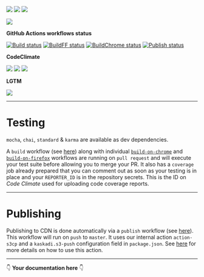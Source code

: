 ![](https://img.shields.io/github/package-json/v/kaskadi/kaskadi-passwordbox)
![](https://img.shields.io/badge/code--style-standard-blue)
![](https://img.shields.io/github/license/kaskadi/kaskadi-passwordbox?color=blue)

[![](https://img.shields.io/badge/live-example-orange)](https://cdn.klimapartner.net/modules/%40kaskadi/kaskadi-passwordbox/example/index.html)

**GitHub Actions workflows status**

[![Build status](https://img.shields.io/github/workflow/status/kaskadi/kaskadi-passwordbox/build?label=build&logo=mocha)](https://github.com/kaskadi/kaskadi-passwordbox/actions?query=workflow%3Abuild)
[![BuildFF status](https://img.shields.io/github/workflow/status/kaskadi/kaskadi-passwordbox/build-on-firefox?label=firefox&logo=Mozilla%20Firefox&logoColor=white)](https://github.com/kaskadi/kaskadi-passwordbox/actions?query=workflow%3Abuild-on-firefox)
[![BuildChrome status](https://img.shields.io/github/workflow/status/kaskadi/kaskadi-passwordbox/build-on-chrome?label=chrome&logo=Google%20Chrome&logoColor=white)](https://github.com/kaskadi/kaskadi-passwordbox/actions?query=workflow%3Abuild-on-chrome)
[![Publish status](https://img.shields.io/github/workflow/status/kaskadi/kaskadi-passwordbox/publish?label=publish&logo=Amazon%20AWS)](https://github.com/kaskadi/kaskadi-passwordbox/actions?query=workflow%3Apublish)

**CodeClimate**

[![](https://img.shields.io/codeclimate/maintainability/kaskadi/kaskadi-passwordbox?label=maintainability&logo=Code%20Climate)](https://codeclimate.com/github/kaskadi/kaskadi-passwordbox)
[![](https://img.shields.io/codeclimate/tech-debt/kaskadi/kaskadi-passwordbox?label=technical%20debt&logo=Code%20Climate)](https://codeclimate.com/github/kaskadi/kaskadi-passwordbox)
[![](https://img.shields.io/codeclimate/coverage/kaskadi/kaskadi-passwordbox?label=test%20coverage&logo=Code%20Climate)](https://codeclimate.com/github/kaskadi/kaskadi-passwordbox)

**LGTM**

[![](https://img.shields.io/lgtm/grade/javascript/github/kaskadi/kaskadi-passwordbox?label=code%20quality&logo=LGTM)](https://lgtm.com/projects/g/kaskadi/kaskadi-passwordbox/?mode=list&logo=LGTM)

****

# Testing

`mocha`, `chai`, `standard` & `karma` are available as dev dependencies.

A `build` workflow (see [here](./.github/workflows/build.yml)) along with individual [`build-on-chrome`](./.github/workflows/buildChrome.yml) and [`build-on-firefox`](./.github/workflows/buildFF.yml) workflows are running on `pull request` and will execute your test suite before allowing you to merge your PR. It also has a `coverage` job already prepared that you can comment out as soon as your testing is in place and your `REPORTER_ID` is in the repository secrets. This is the ID on _Code Climate_ used for uploading code coverage reports.

****

# Publishing

Publishing to CDN is done automatically via a `publish` workflow (see [here](./.github/workflows/publish.yml)). This workflow will run on `push` to `master`. It uses our internal action `action-s3cp` and a `kaskadi.s3-push` configuration field in `package.json`. See [here](https://github.com/kaskadi/action-s3cp) for more details on how to use this action.

****

:point_down: **Your documentation here** :point_down:
